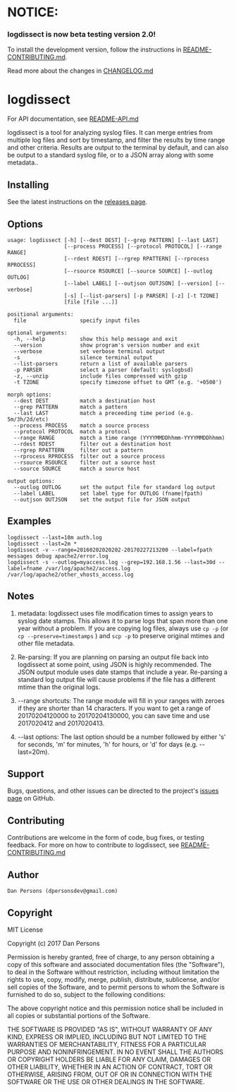 # NOTICE:
### logdissect is now beta testing version 2.0!
To install the development version, follow the instructions in [README-CONTRIBUTING.md](README-CONTRIBUTING.md).

Read more about the changes in [CHANGELOG.md](CHANGELOG.md)

# logdissect
For API documentation, see [README-API.md](README-API.md)

logdissect is a tool for analyzing syslog files. It can merge entries from multiple log files and sort by timestamp, and filter the results by time range and other criteria. Results are output to the terminal by default, and can also be output to a standard syslog file, or to a JSON array along with some metadata..

## Installing
See the latest instructions on the [releases page](https://github.com/dogoncouch/logdissect/releases).

## Options

    usage: logdissect [-h] [--dest DEST] [--grep PATTERN] [--last LAST]
                      [--process PROCESS] [--protocol PROTOCOL] [--range RANGE]
                      [--rdest RDEST] [--rgrep RPATTERN] [--rprocess RPROCESS]
                      [--rsource RSOURCE] [--source SOURCE] [--outlog OUTLOG]
                      [--label LABEL] [--outjson OUTJSON] [--version] [--verbose]
                      [-s] [--list-parsers] [-p PARSER] [-z] [-t TZONE]
                      [file [file ...]]
    
    positional arguments:
      file                 specify input files
    
    optional arguments:
      -h, --help           show this help message and exit
      --version            show program's version number and exit
      --verbose            set verbose terminal output
      -s                   silence terminal output
      --list-parsers       return a list of available parsers
      -p PARSER            select a parser (default: syslogbsd)
      -z, --unzip          include files compressed with gzip
      -t TZONE             specify timezone offset to GMT (e.g. '+0500')
    
    morph options:
      --dest DEST          match a destination host
      --grep PATTERN       match a pattern
      --last LAST          match a preceeding time period (e.g. 5m/3h/2d/etc)
      --process PROCESS    match a source process
      --protocol PROTOCOL  match a protocol
      --range RANGE        match a time range (YYYYMMDDhhmm-YYYYMMDDhhmm)
      --rdest RDEST        filter out a destination host
      --rgrep RPATTERN     filter out a pattern
      --rprocess RPROCESS  filter out a source process
      --rsource RSOURCE    filter out a source host
      --source SOURCE      match a source host
    
    output options:
      --outlog OUTLOG      set the output file for standard log output
      --label LABEL        set label type for OUTLOG (fname|fpath)
      --outjson OUTJSON    set the output file for JSON output

## Examples
    
    logdissect --last=10m auth.log
    logdissect --last=2m *
    logdissect -v --range=20160202020202-20170227213200 --label=fpath messages debug apache2/error.log
    logdissect -s --outlog=myaccess.log --grep=192.168.1.56 --last=30d --label=fname /var/log/apache2/access.log /var/log/apache2/other_vhosts_access.log

## Notes
1. metadata: logdissect uses file modification times to assign years to syslog date stamps. This allows it to parse logs that span more than one year without a problem. If you are copying log files, always use `` cp -p `` (or `` cp --preserve=timestamps `` ) and `` scp -p `` to preserve original mtimes and other file metadata.

2. Re-parsing: If you are planning on parsing an output file back into logdissect at some point, using JSON is highly recommended. The JSON output module uses date stamps that include a year. Re-parsing a standard log output file will cause problems if the file has a different mtime than the original logs.

3. --range shortcuts: The range module will fill in your ranges with zeroes if they are shorter than 14 characters. If you want to get a range of 20170204120000 to 20170204130000, you can save time and use 2017020412 and 2017020413.

4. --last options: The last option should be a number followed by either 's' for seconds, 'm' for minutes, 'h' for hours, or 'd' for days (e.g. --last=20m).

## Support
Bugs, questions, and other issues can be directed to the project's [issues page](https://github.com/dogoncouch/logdissect/issues) on GitHub.

## Contributing
Contributions are welcome in the form of code, bug fixes, or testing feedback. For more on how to contribute to logdissect, see [README-CONTRIBUTING.md](README-CONTRIBUTING.md)

## Author
    Dan Persons (dpersonsdev@gmail.com)

## Copyright
MIT License

Copyright (c) 2017 Dan Persons

Permission is hereby granted, free of charge, to any person obtaining a copy
of this software and associated documentation files (the "Software"), to deal
in the Software without restriction, including without limitation the rights
to use, copy, modify, merge, publish, distribute, sublicense, and/or sell
copies of the Software, and to permit persons to whom the Software is
furnished to do so, subject to the following conditions:

The above copyright notice and this permission notice shall be included in all
copies or substantial portions of the Software.

THE SOFTWARE IS PROVIDED "AS IS", WITHOUT WARRANTY OF ANY KIND, EXPRESS OR
IMPLIED, INCLUDING BUT NOT LIMITED TO THE WARRANTIES OF MERCHANTABILITY,
FITNESS FOR A PARTICULAR PURPOSE AND NONINFRINGEMENT. IN NO EVENT SHALL THE
AUTHORS OR COPYRIGHT HOLDERS BE LIABLE FOR ANY CLAIM, DAMAGES OR OTHER
LIABILITY, WHETHER IN AN ACTION OF CONTRACT, TORT OR OTHERWISE, ARISING FROM,
OUT OF OR IN CONNECTION WITH THE SOFTWARE OR THE USE OR OTHER DEALINGS IN THE
SOFTWARE.
